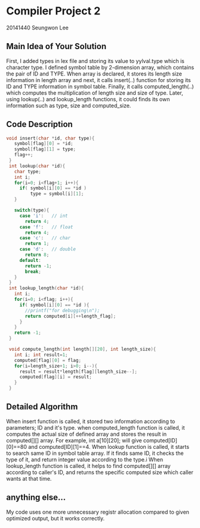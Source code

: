 # Compiler Project 2
20141440 Seungwon Lee 

## Main Idea of Your Solution
First, I added types in lex file and storing its value to yylval.type which is character type.
I defined symbol table by 2-dimension array, which contains the pair of ID and TYPE.
When array is declared, it stores its length size information in length array and next, it calls insert(..) function for storing its ID and TYPE information in symbol table. Finally, it calls computed_length(..) which computes the multiplication of length size and size of type.
Later, using lookup(..) and lookup_length functions, it could finds its own information such as type, size and computed_size.

## Code Description
```c
void insert(char *id, char type){
   symbol[flag][0] = *id;
   symbol[flag][1] = type;
   flag++;
 }
 int lookup(char *id){
   char type;
   int i;
   for(i=0; i<flag+1; i++){
     if( symbol[i][0] == *id )
         type = symbol[i][1];
   }

   switch(type){
     case 'i':   // int
       return 4;
     case 'f':   // float
       return 4;
     case 'c':   // char
       return 1;
     case 'd':   // double
       return 8;
     default:
       return -1;
       break;
   }
 }
 int lookup_length(char *id){
   int i;
   for(i=0; i<flag; i++){
     if( symbol[i][0] == *id ){
       //printf("for debugging\n");
       return computed[i][++length_flag];
     }
   }
   return -1;
 }

 void compute_length(int length[][20], int length_size){
   int i; int result=1;
   computed[flag][0] = flag;
   for(i=length_size+1; i>0; i--){
     result = result*length[flag][length_size--];
     computed[flag][i] = result;
   }
 }
```

## Detailed Algorithm
When insert function is called, it stored two information according to parameters; ID and it's type.
when computed_length function is called, it computes the actual size of defined array and stores the result in computed[][] array. For example, int a[10][20]; will give computed[ID][0]==80 and computed[ID][1]==4.
When lookup function is called, it starts to search same ID in symbol table array. If it finds same ID, it checks the type of it, and return integer value according to the type.i
When lookup_length function is called, it helps to find computed[][] array according to caller's ID, and returns the specific computed size which caller wants at that time.

## anything else...
My code uses one more unnecessary registr allocation compared to given optimized output, but it works correctly.
